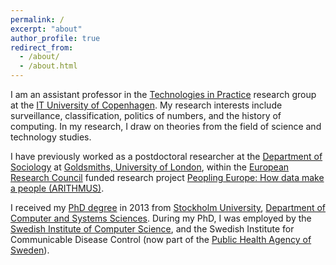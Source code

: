 ```yaml
---
permalink: /
excerpt: "about"
author_profile: true
redirect_from: 
  - /about/
  - /about.html
---
```


I am an assistant professor in the [Technologies in Practice](https://itu.dk/tip/) research group at the [IT University of Copenhagen](https://en.itu.dk/). My research interests include surveillance, classification, politics of numbers, and the history of computing. In my research, I draw on theories from the field of science and technology studies.

I have previously worked as a postdoctoral researcher at the [Department of Sociology](https://www.gold.ac.uk/sociology/) at [Goldsmiths, University of London](http://www.gold.ac.uk/), within the [European Research Council](https://erc.europa.eu/) funded research project [Peopling Europe: How data make a people (ARITHMUS)](http://arithmus.eu/).

I received my [PhD degree](http://su.diva-portal.org/smash/record.jsf?pid=diva2%3A643436) in 2013 from [Stockholm University](http://www.su.se/english/), [Department of Computer and Systems Sciences](http://dsv.su.se/en/). During my PhD, I was employed by the [Swedish Institute of Computer Science](https://www.sics.se/), and the Swedish Institute for Communicable Disease Control (now part of the [Public Health Agency of Sweden](https://www.folkhalsomyndigheten.se/smittskydd-beredskap/)).
